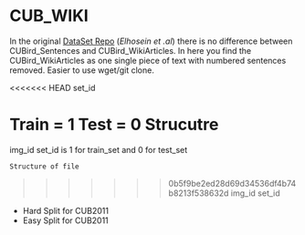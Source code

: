 # CUB_WIKI

In the original [DataSet Repo](https://github.com/EthanZhu90/ZSL_PP_CVPR17)  (_Elhosein et .al_) there is no difference between CUBird_Sentences and CUBird_WikiArticles. In here you find the CUBird_WikiArticles as one single piece of text with numbered sentences removed. Easier to use wget/git clone.

<<<<<<< HEAD
set_id

Train = 1
Test = 0
    Strucutre
=======
img_id
set_id is 1 for train_set and 0 for test_set

    Structure of file
>>>>>>> 0b5f9be2ed28d69d34536df4b74b8213f538632d
    img_id   set_id 
* Hard Split for CUB2011
* Easy Split for CUB2011
